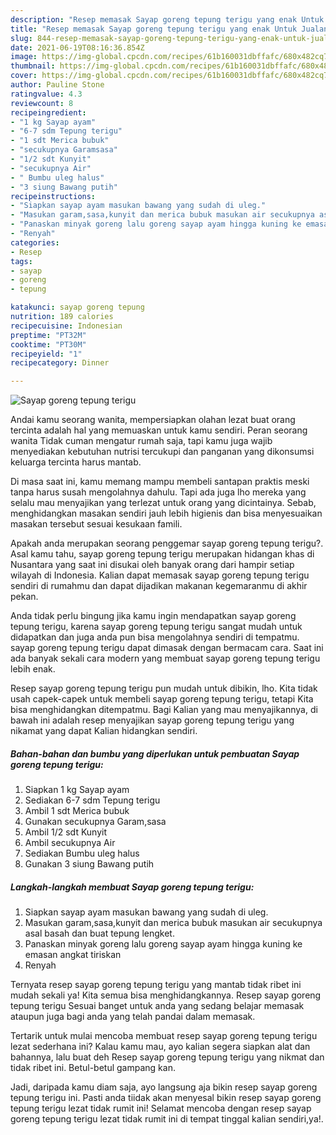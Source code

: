 ```yaml
---
description: "Resep memasak Sayap goreng tepung terigu yang enak Untuk Jualan"
title: "Resep memasak Sayap goreng tepung terigu yang enak Untuk Jualan"
slug: 844-resep-memasak-sayap-goreng-tepung-terigu-yang-enak-untuk-jualan
date: 2021-06-19T08:16:36.854Z
image: https://img-global.cpcdn.com/recipes/61b160031dbffafc/680x482cq70/sayap-goreng-tepung-terigu-foto-resep-utama.jpg
thumbnail: https://img-global.cpcdn.com/recipes/61b160031dbffafc/680x482cq70/sayap-goreng-tepung-terigu-foto-resep-utama.jpg
cover: https://img-global.cpcdn.com/recipes/61b160031dbffafc/680x482cq70/sayap-goreng-tepung-terigu-foto-resep-utama.jpg
author: Pauline Stone
ratingvalue: 4.3
reviewcount: 8
recipeingredient:
- "1 kg Sayap ayam"
- "6-7 sdm Tepung terigu"
- "1 sdt Merica bubuk"
- "secukupnya Garamsasa"
- "1/2 sdt Kunyit"
- "secukupnya Air"
- " Bumbu uleg halus"
- "3 siung Bawang putih"
recipeinstructions:
- "Siapkan sayap ayam masukan bawang yang sudah di uleg."
- "Masukan garam,sasa,kunyit dan merica bubuk masukan air secukupnya asal basah dan buat tepung lengket."
- "Panaskan minyak goreng lalu goreng sayap ayam hingga kuning ke emasan angkat tiriskan"
- "Renyah"
categories:
- Resep
tags:
- sayap
- goreng
- tepung

katakunci: sayap goreng tepung 
nutrition: 189 calories
recipecuisine: Indonesian
preptime: "PT32M"
cooktime: "PT30M"
recipeyield: "1"
recipecategory: Dinner

---
```



![Sayap goreng tepung terigu](https://img-global.cpcdn.com/recipes/61b160031dbffafc/680x482cq70/sayap-goreng-tepung-terigu-foto-resep-utama.jpg)

Andai kamu seorang wanita, mempersiapkan olahan lezat buat orang tercinta adalah hal yang memuaskan untuk kamu sendiri. Peran seorang  wanita Tidak cuman mengatur rumah saja, tapi kamu juga wajib menyediakan kebutuhan nutrisi tercukupi dan panganan yang dikonsumsi keluarga tercinta harus mantab.

Di masa  saat ini, kamu memang mampu membeli santapan praktis meski tanpa harus susah mengolahnya dahulu. Tapi ada juga lho mereka yang selalu mau menyajikan yang terlezat untuk orang yang dicintainya. Sebab, menghidangkan masakan sendiri jauh lebih higienis dan bisa menyesuaikan masakan tersebut sesuai kesukaan famili. 



Apakah anda merupakan seorang penggemar sayap goreng tepung terigu?. Asal kamu tahu, sayap goreng tepung terigu merupakan hidangan khas di Nusantara yang saat ini disukai oleh banyak orang dari hampir setiap wilayah di Indonesia. Kalian dapat memasak sayap goreng tepung terigu sendiri di rumahmu dan dapat dijadikan makanan kegemaranmu di akhir pekan.

Anda tidak perlu bingung jika kamu ingin mendapatkan sayap goreng tepung terigu, karena sayap goreng tepung terigu sangat mudah untuk didapatkan dan juga anda pun bisa mengolahnya sendiri di tempatmu. sayap goreng tepung terigu dapat dimasak dengan bermacam cara. Saat ini ada banyak sekali cara modern yang membuat sayap goreng tepung terigu lebih enak.

Resep sayap goreng tepung terigu pun mudah untuk dibikin, lho. Kita tidak usah capek-capek untuk membeli sayap goreng tepung terigu, tetapi Kita bisa menghidangkan ditempatmu. Bagi Kalian yang mau menyajikannya, di bawah ini adalah resep menyajikan sayap goreng tepung terigu yang nikamat yang dapat Kalian hidangkan sendiri.

<!--inarticleads1-->

##### Bahan-bahan dan bumbu yang diperlukan untuk pembuatan Sayap goreng tepung terigu:

1. Siapkan 1 kg Sayap ayam
1. Sediakan 6-7 sdm Tepung terigu
1. Ambil 1 sdt Merica bubuk
1. Gunakan secukupnya Garam,sasa
1. Ambil 1/2 sdt Kunyit
1. Ambil secukupnya Air
1. Sediakan  Bumbu uleg halus
1. Gunakan 3 siung Bawang putih




<!--inarticleads2-->

##### Langkah-langkah membuat Sayap goreng tepung terigu:

1. Siapkan sayap ayam masukan bawang yang sudah di uleg.
1. Masukan garam,sasa,kunyit dan merica bubuk masukan air secukupnya asal basah dan buat tepung lengket.
1. Panaskan minyak goreng lalu goreng sayap ayam hingga kuning ke emasan angkat tiriskan
1. Renyah




Ternyata resep sayap goreng tepung terigu yang mantab tidak ribet ini mudah sekali ya! Kita semua bisa menghidangkannya. Resep sayap goreng tepung terigu Sesuai banget untuk anda yang sedang belajar memasak ataupun juga bagi anda yang telah pandai dalam memasak.

Tertarik untuk mulai mencoba membuat resep sayap goreng tepung terigu lezat sederhana ini? Kalau kamu mau, ayo kalian segera siapkan alat dan bahannya, lalu buat deh Resep sayap goreng tepung terigu yang nikmat dan tidak ribet ini. Betul-betul gampang kan. 

Jadi, daripada kamu diam saja, ayo langsung aja bikin resep sayap goreng tepung terigu ini. Pasti anda tiidak akan menyesal bikin resep sayap goreng tepung terigu lezat tidak rumit ini! Selamat mencoba dengan resep sayap goreng tepung terigu lezat tidak rumit ini di tempat tinggal kalian sendiri,ya!.


